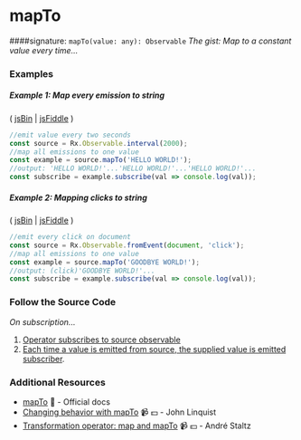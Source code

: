 # mapTo
####signature: `mapTo(value: any): Observable`
*The gist: Map to a constant value every time...*


### Examples

##### Example 1: Map every emission to string

( [jsBin](http://jsbin.com/qujolenili/1/edit?js,console) | [jsFiddle](https://jsfiddle.net/btroncone/4ojq56ng/) )

```js
//emit value every two seconds
const source = Rx.Observable.interval(2000);
//map all emissions to one value
const example = source.mapTo('HELLO WORLD!');
//output: 'HELLO WORLD!'...'HELLO WORLD!'...'HELLO WORLD!'...
const subscribe = example.subscribe(val => console.log(val));
```

##### Example 2: Mapping clicks to string

( [jsBin](http://jsbin.com/xaheciwara/1/edit?js,console,output) | [jsFiddle](https://jsfiddle.net/btroncone/52fqL4nn/) )

```js
//emit every click on document
const source = Rx.Observable.fromEvent(document, 'click');
//map all emissions to one value
const example = source.mapTo('GOODBYE WORLD!');
//output: (click)'GOODBYE WORLD!'...
const subscribe = example.subscribe(val => console.log(val));
```

### Follow the Source Code
*On subscription...*

1. [Operator subscribes to source observable](https://github.com/ReactiveX/rxjs/blob/master/src/operator/mapTo.ts#L48)
2. [Each time a value is emitted from source, the supplied value is emitted subscriber](https://github.com/ReactiveX/rxjs/blob/master/src/operator/mapTo.ts#L67).



### Additional Resources
* [mapTo](http://reactivex.io/rxjs/class/es6/Observable.js~Observable.html#instance-method-mapTo) :newspaper: - Official docs
* [Changing behavior with mapTo](https://egghead.io/lessons/rxjs-changing-behavior-with-mapto?course=step-by-step-async-javascript-with-rxjs) :video_camera: :dollar: - John Linquist
* [Transformation operator: map and mapTo](https://egghead.io/lessons/rxjs-transformation-operator-map-and-mapto?course=rxjs-beyond-the-basics-operators-in-depth) :video_camera: :dollar: - André Staltz